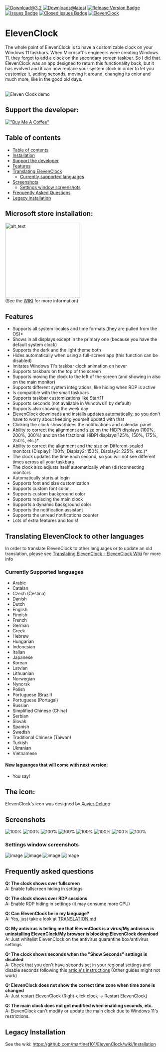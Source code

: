 
[![Download@3.2](https://img.shields.io/github/downloads/martinet101/ElevenClock/3.2.0/total?style=for-the-badge)](https://github.com/martinet101/ElevenClock/releases/latest/download/ElevenClock.Installer.exe)
[![Downloads@latest](https://img.shields.io/github/downloads/martinet101/ElevenClock/latest/total?style=for-the-badge)](https://github.com/martinet101/ElevenClock/releases/latest/download/ElevenClock.Installer.exe)
[![Release Version Badge](https://img.shields.io/github/v/release/martinet101/ElevenClock?style=for-the-badge)](https://github.com/martinet101/ElevenClock/releases)
[![Issues Badge](https://img.shields.io/github/issues/martinet101/ElevenClock?style=for-the-badge)](https://github.com/martinet101/ElevenClock/issues)
[![Closed Issues Badge](https://img.shields.io/github/issues-closed/martinet101/ElevenClock?color=%238256d0&style=for-the-badge)](https://github.com/martinet101/ElevenClock/issues?q=is%3Aissue+is%3Aclosed)
[![ElevenClock](https://img.shields.io/twitter/follow/elevenclockproj?color=%231DA1F2&style=for-the-badge)](https://twitter.com/ElevenClockProj)
<br>
# ElevenClock

The whole point of ElevenClock is to have a customizable clock on your Windows 11 taskbars. When Microsoft's engineers were creating Windows 11, they forgot to add a clock on the secondary screen taskbar. So I did that. 
ElevenClock was an app designed to return this functionality back, but it has evolved and it can now replace your system clock in order to let you customize it, adding seconds, moving it around, changing its color and much more, like in the good old days.<br><br>

![Eleven Clock demo](https://raw.githubusercontent.com/martinet101/ElevenClock/master/media/banner.webp)

## Support the developer:

[!["Buy Me A Coffee"](https://www.buymeacoffee.com/assets/img/custom_images/orange_img.png)](https://ko-fi.com/martinet101)
<br>
## Table of contents
 - [Table of contents](#table-of-contents)
 - [Installation](#microsoft-store-installation)
 - [Support the developer](#support-the-developer)
 - [Features](#features)
 - [Translating ElevenClock](https://github.com/martinet101/ElevenClock/wiki/Translating-ElevenClock)
   - [Currently supported languages](#currently-supported-languages)
 - [Screenshots](#screenshots)
   - [Settings window screenshots](#settings-window-screenshots)
 - [Frequently Asked Questions](#frequently-asked-questions)
 - [Legacy installation](#legacy-installation)

## Microsoft store installation:

[<img alt="alt_text" width="240px" src="https://upload.wikimedia.org/wikipedia/commons/f/f7/Get_it_from_Microsoft_Badge.svg" href=""/>](https://somepythonthings.tk/redirect/?elevenclockstore)<br>
(See the [WIKI](https://github.com/martinet101/ElevenClock/wiki/Installation) for more information)




## Features

- Supports all system locales and time formats (they are pulled from the OS)*
- Shows in all displays except in the primary one (because you have the default system clock)
- Supports the dark and the light theme both
- Hides automatically when using a full-screen app (this function can be disabled)
- Imitates Windows 11's taskbar clock animation on hover
- Supports taskbars on the top of the screen
- Supports moving the clock to the left of the screen (and showing in also on the main monitor)
- Supports different system integrations, like hiding when RDP is active
- Is compatible with the small taskbars
- Supports taskbar customizations like Start11
- Supports seconds (not available in Windows11 by default)
- Supports also showing the week day
- ElevenClock downloads and installs updates automatically, so you don't have to worry about keeping yourself updatd with that
- Clicking the clock shows/hides the notifications and calendar panel
- Ability to correct the alignment and size on the HiDPi displays (100%, 200%, 300%) and on the fractional HiDPI displays(125%, 150%, 175%, 250%, etc.)*
- Ability to correct the alignment and the size on Different-scaled monitors (Display1: 100%, Display2: 150%, Display3: 225%, etc.)*
- The clock updates the time each second, so you will not see different times across all your taskbars
- The clock also adjusts itself automatically when (dis)connecting monitors
- Automatically starts at login
- Supports font and size customization
- Supports custom font color
- Supports custom background color
- Supports replacing the main clock
- Supports a dynamic background color
- Supports the notification assistant
- Supports the unread notifications counter
- Lots of extra features and tools!


## Translating ElevenClock to other languages
In order to translate ElevenClock to other languages or to update an old translation, please see [Translating ElevenClock - ElevenClock Wiki](https://github.com/martinet101/ElevenClock/wiki/Translating-ElevenClock) for more info


### Currently Supported languages

 - Arabic
 - Catalan
 - Czech (Čeština)
 - Danish
 - Dutch
 - English
 - Finnish
 - French
 - German
 - Greek
 - Hebrew
 - Hungarian
 - Indonesian
 - Italian
 - Japanese
 - Korean
 - Latvian
 - Lithuanian
 - Norwegian
 - Nynorsk
 - Polish
 - Portuguese (Brazil)
 - Portuguese (Portugal)
 - Russian
 - Simplified Chinese (China)
 - Serbian
 - Slovak
 - Spanish
 - Swedish
 - Traditional Chinese (Taiwan)
 - Turkish
 - Ukranian
 - Vietnamese

#### New laguanges that will come with next version:
 - You say!

## The icon:
ElevenClock's icon was designed by [Xavier Delugo](https://www.instagram.com/xdelugo/)

## Screenshots

![100%](https://github.com/martinet101/ElevenClock/blob/main/media/img2.webp?raw=true)
![100%](https://github.com/martinet101/ElevenClock/blob/main/media/img3.webp?raw=true)
![100%](https://github.com/martinet101/ElevenClock/blob/main/media/img4.webp?raw=true)
![100%](https://github.com/martinet101/ElevenClock/blob/main/media/img5.webp?raw=true)
![100%](https://github.com/martinet101/ElevenClock/blob/main/media/img6.webp?raw=true)
![100%](https://github.com/martinet101/ElevenClock/blob/main/media/img7.webp?raw=true)
![100%](https://github.com/martinet101/ElevenClock/blob/main/media/img8.webp?raw=true)
![100%](https://github.com/martinet101/ElevenClock/blob/main/media/img9.webp?raw=true)

### Settings window screenshots
![image](https://user-images.githubusercontent.com/53119851/143274707-f7bc549c-de11-4745-b3b5-2e7b4b4b98a5.png)
![image](https://user-images.githubusercontent.com/53119851/143274793-25718b30-5e0a-4d5e-b81c-f13e9187db0c.png)
![image](https://user-images.githubusercontent.com/53119851/143274997-eb13bac7-e2fc-4521-a6bd-e56a7f19426e.png)
![image](https://user-images.githubusercontent.com/53119851/143275189-cdfa92aa-7d57-441e-8cc5-3805bc5d2b63.png)


## Frequently asked questions

**Q: The clock shows over fullscreen**<br>
A: Enable fullscreen hiding in settings<br>

**Q: The clock shows over RDP sessions**<br>
A: Enable RDP hiding in settings (it may consume more CPU)<br>

**Q: Can ElevenClock be in my language?**<br>
A: Yes, just take a look at [TRANSLATION.md](https://github.com/martinet101/ElevenClock/wiki/Translating-ElevenClock)<br>

**Q: My antivirus is telling me that ElevenClock is a virus/My antivirus is uninstalling ElevenClock/My browser is blocking ElevenClock download**<br>
A: Just whitelist ElevenClock on the antivirus quarantine box/antivirus settings<br>

**Q: The clock shows seconds when the "Show Seconds" settings is disabled**<br>
A: Check that you don't have seconds set in your regional settings and disable seconds following this [article's instructions](https://www.howtogeek.com/325096/how-to-make-windows-10s-taskbar-clock-display-seconds/) (Other guides might not work)<br>

**Q: ElevenClock does not show the correct time zone when time zone is changed**<br>
A: Just restart ElevenClock (Right-click clock -> Restart ElevenClock)<br>

**Q: The main clock does not get modified when enabling seconds, etc.**<br>
A: ElevenClock can't modify or update  the main clock due to Windows 11's restrictions.


## Legacy Installation

See the wiki:
https://github.com/martinet101/ElevenClock/wiki/Installation

